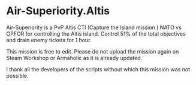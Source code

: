 # Air-Superiority.Altis
Air-Superiority is a PvP Altis CTI (Capture the Island mission ) NATO vs OPFOR for controlling the Altis island. Control 51% of the total objectives and drain enemy tickets for 1 hour. 

This mission is free to edit. Please do not upload the mission again on Steam Workshop or Armaholic as it is already updated. 

I thank all the developers of the scripts without which this mission was not possible.
